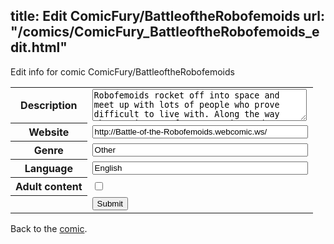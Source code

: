 title: Edit ComicFury/BattleoftheRobofemoids
url: "/comics/ComicFury_BattleoftheRobofemoids_edit.html"
---
Edit info for comic ComicFury/BattleoftheRobofemoids

<form name="comic" action="http://gaepostmail.appspot.com/comic/" method="post">
<table class="comicinfo">
<tr>
<th>Description</th><td><textarea name="description" cols="40" rows="3">Robofemoids rocket off into space and meet up with lots of people who prove difficult to live with. Along the way they strip more for conversion and lovingly create more robofemoids and introduce the robohomoid.</textarea></td>
</tr>
<tr>
<th>Website</th><td><input type="text" name="url" value="http://Battle-of-the-Robofemoids.webcomic.ws/" size="40"/></td>
</tr>
<tr>
<th>Genre</th><td><input type="text" name="genre" value="Other" size="40"/></td>
</tr>
<tr>
<th>Language</th><td><input type="text" name="language" value="English" size="40"/></td>
</tr>
<tr>
<th>Adult content</th><td><input type="checkbox" name="adult" value="adult" /></td>
</tr>
<tr>
<th></th><td>
<input type="hidden" name="comic" value="ComicFury_BattleoftheRobofemoids" />
<input type="submit" name="submit" value="Submit" />
</td>
</tr>
</table>
</form>

Back to the [comic](ComicFury_BattleoftheRobofemoids.html).
